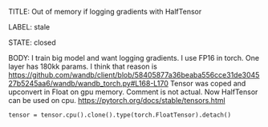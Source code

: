 TITLE:
Out of memory if logging gradients with HalfTensor

LABEL:
stale

STATE:
closed

BODY:
I train big model and want logging gradients. I use FP16 in torch. One layer has 180kk params. I think that reason is https://github.com/wandb/client/blob/58405877a36beaba556cce31de304527b5245aa6/wandb/wandb_torch.py#L168-L170
Tensor was coped and upconvert in Float on gpu memory. Comment is not actual. Now HalfTensor can be used on cpu.
https://pytorch.org/docs/stable/tensors.html

`
tensor = tensor.cpu().clone().type(torch.FloatTensor).detach()
`

